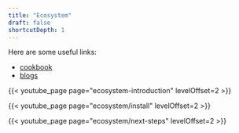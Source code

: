 ```yaml
---
title: "Ecosystem"
draft: false
shortcutDepth: 1
---
```


Here are some useful links:

- [cookbook](https://scipy-cookbook.readthedocs.io/)
- [blogs](https://planet.scipy.org/)

{{< youtube_page page="ecosystem-introduction" levelOffset=2 >}}

{{< youtube_page page="ecosystem/install" levelOffset=2 >}}

{{< youtube_page page="ecosystem/next-steps" levelOffset=2 >}}
